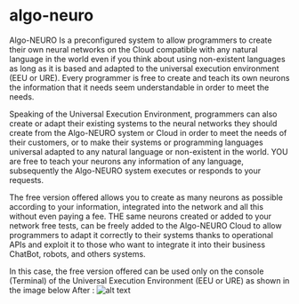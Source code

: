 # algo-neuro
Algo-NEURO Is a preconfigured system to allow programmers to create their
own neural networks on the Cloud compatible with any natural language
in the world even if you think about using non-existent languages as long as it is based
and adapted to the universal execution environment (EEU or URE). Every programmer
is free to create and teach its own neurons the information that it needs
seem understandable in order to meet the needs.

Speaking of the Universal Execution Environment, programmers can
also create or adapt their existing systems to the neural networks they
should create from the Algo-NEURO system or Cloud in order to meet the
needs of their customers, or to make their systems or programming languages
universal adapted to any natural language or non-existent in the world. YOU
are free to teach your neurons any information of any
language, subsequently the Algo-NEURO system executes or responds to your requests.

The free version offered allows you to create as many neurons as possible
according to your information, integrated into the network and all this without even paying a fee. THE
same neurons created or added to your network free tests, can be
freely added to the Algo-NEURO Cloud to allow programmers to
adapt it correctly to their systems thanks to operational APIs and
exploit it to those who want to integrate it into their business ChatBot, robots, and others
systems.

In this case, the free version offered can be used only on the console (Terminal)
of the Universal Execution Environment (EEU or URE) as shown in the image below
After :
![alt text](https://github.com/AnetoEnterprise/algo-neuro/blob/main/Capture1.png)
